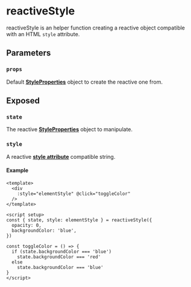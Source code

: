 # reactiveStyle

reactiveStyle is an helper function creating a reactive object compatible with an HTML `style` attribute.

## Parameters

### `props`

Default [**StyleProperties**](https://github.com/Tahul/vueuse/motion/tree/main/src/types/variants.ts#L49-L50) object to create the reactive one from.

## Exposed

### `state`

The reactive [**StyleProperties**](https://github.com/Tahul/vueuse/motion/tree/main/src/types/variants.ts#L49-L50) object to manipulate.

### `style`

A reactive [**style attribute**](https://developer.mozilla.org/en-US/docs/Web/HTML/Global_attributes/style) compatible string.

#### Example

```vue
<template>
  <div
    :style="elementStyle" @click="toggleColor"
  />
</template>

<script setup>
const { state, style: elementStyle } = reactiveStyle({
  opacity: 0,
  backgroundColor: 'blue',
})

const toggleColor = () => {
  if (state.backgroundColor === 'blue')
    state.backgroundColor === 'red'
  else
    state.backgroundColor === 'blue'
}
</script>
```
